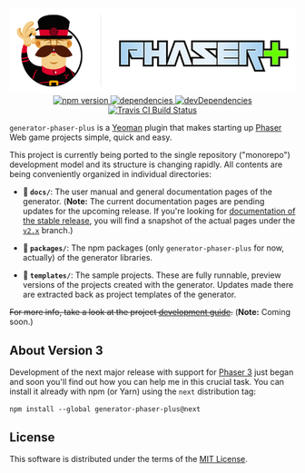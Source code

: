 <div align="center">
    <img src="docs/media/logo.png" alt="generator-phaser-plus logo" title="generator-phaser-plus">
    <div>
        <a href="https://www.npmjs.com/package/generator-phaser-plus">
            <img
                alt="npm version"
                src="https://img.shields.io/npm/v/generator-phaser-plus/next.svg?style=flat-square">
        </a>
        <a href="https://david-dm.org/rblopes/generator-phaser-plus?path=generator">
            <img
                alt="dependencies"
                src="https://david-dm.org/rblopes/generator-phaser-plus/status.svg?style=flat-square&path=packages/generator-phaser-plus">
        </a>
        <a href="https://david-dm.org/rblopes/generator-phaser-plus?path=generator&type=dev">
            <img
                alt="devDependencies"
                src="https://david-dm.org/rblopes/generator-phaser-plus/dev-status.svg?style=flat-square&path=packages/generator-phaser-plus">
        </a>
        <a href="https://travis-ci.org/rblopes/generator-phaser-plus">
            <img
                alt="Travis CI Build Status"
                src="https://img.shields.io/travis/rblopes/generator-phaser-plus.svg?style=flat-square">
        </a>
    </div>
</div>

`generator-phaser-plus` is a [Yeoman](http://yeoman.io/) plugin that makes starting up [Phaser](http://phaser.io/) Web game projects simple, quick and easy.

This project is currently being ported to the single repository ("monorepo") development model and its structure is changing rapidly. All contents are being conveniently organized in individual directories:

*   **:file_folder: `docs/`**: The user manual and general documentation pages of the generator. (**Note:** The current documentation pages are pending updates for the upcoming release. If you're looking for [documentation of the stable release](/rblopes/generator-phaser-plus/blob/v2.x/docs/index.md#generator-phaser-plus-manual), you will find a snapshot of the actual pages under the [`v2.x`](/rblopes/generator-phaser-plus/blob/v2.x/) branch.)

*   **:file_folder: `packages/`**: The npm packages (only `generator-phaser-plus` for now, actually) of the generator libraries.

*   **:file_folder: `templates/`**: The sample projects. These are fully runnable, preview versions of the projects created with the generator. Updates made there are extracted back as project templates of the generator.

~~For more info, take a look at the project [development guide](docs/dev-guide.md).~~ (**Note:** Coming soon.)


## About Version 3

Development of the next major release with support for [Phaser 3](https://github.com/photonstorm/phaser) just began and soon you'll find out how you can help me in this crucial task. You can install it already with npm (or Yarn) using the `next` distribution tag:

```
npm install --global generator-phaser-plus@next
```


## License

This software is distributed under the terms of the [MIT License](LICENSE.md).
